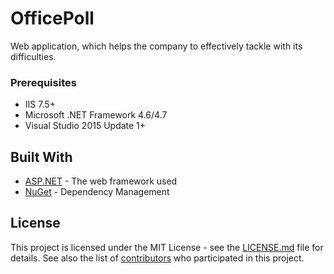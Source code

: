 # OfficePoll
Web application, which helps the company to effectively tackle with its difficulties.

### Prerequisites

- IIS 7.5+
- Microsoft .NET Framework 4.6/4.7
- Visual Studio 2015 Update 1+

## Built With

* [ASP.NET](https://www.asp.net/) - The web framework used
* [NuGet](https://www.nuget.org/) - Dependency Management

## License

This project is licensed under the MIT License - see the [LICENSE.md](LICENSE.md) file for details.
See also the list of [contributors](https://github.com/pepsm/OfficePoll/blob/master/contributors.md) who participated in this project.

